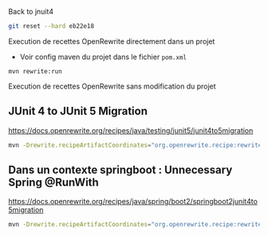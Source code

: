 Back to jnuit4
```bash
git reset --hard eb22e18
```

Execution de recettes OpenRewrite directement dans un projet
- Voir config maven du projet dans le fichier `pom.xml`
```shell
mvn rewrite:run
```

Execution de recettes OpenRewrite sans modification du projet
## JUnit 4 to JUnit 5 Migration

https://docs.openrewrite.org/recipes/java/testing/junit5/junit4to5migration

```bash
mvn -Drewrite.recipeArtifactCoordinates="org.openrewrite.recipe:rewrite-testing-frameworks:3.14.1" -Drewrite.activeRecipes="org.openrewrite.java.testing.junit5.JUnit4to5Migration" org.openrewrite.maven:rewrite-maven-plugin:dryRun
```

## Dans un contexte springboot : Unnecessary Spring @RunWith

https://docs.openrewrite.org/recipes/java/spring/boot2/springboot2junit4to5migration

```bash
mvn -Drewrite.recipeArtifactCoordinates="org.openrewrite.recipe:rewrite-testing-frameworks:3.14.1,org.openrewrite.recipe:rewrite-spring:6.11.1" -Drewrite.activeRecipes="org.openrewrite.java.testing.junit5.JUnit4to5Migration,org.openrewrite.java.spring.boot2.UnnecessarySpringRunWith" org.openrewrite.maven:rewrite-maven-plugin:dryRun
```